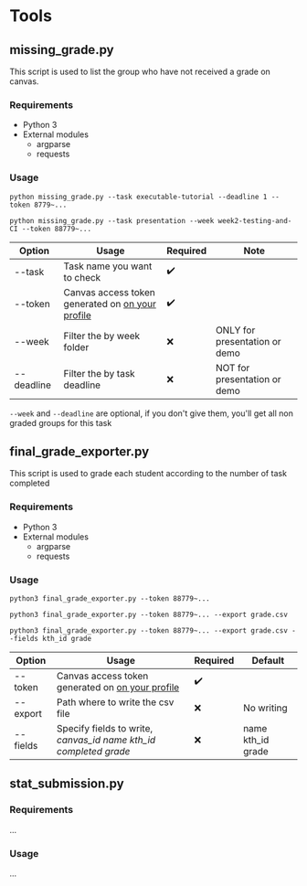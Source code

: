 # Tools

## missing_grade.py
This script is used to list the group who have not received a grade on canvas.

### Requirements 

- Python 3
- External modules
  - argparse
  - requests

### Usage

`python missing_grade.py --task executable-tutorial --deadline 1 --token 8779~...`

`python missing_grade.py --task presentation --week week2-testing-and-CI --token 88779~...`

| Option | Usage | Required | Note |
|---|---|---|---|
|--task| Task name you want to check  | :heavy_check_mark:||
|--token| Canvas access token generated on [on your profile](https://canvas.kth.se/profile/settings) | :heavy_check_mark:||
|--week| Filter the by week folder |:x:| ONLY for presentation or demo |
|--deadline| Filter the by task deadline |:x:| NOT for presentation or demo|


`--week` and `--deadline` are optional, if you don't give them, you'll get all non graded groups for this task

## final_grade_exporter.py
This script is used to grade each student according to the number of task completed

### Requirements 

- Python 3
- External modules
  - argparse
  - requests

### Usage

`python3 final_grade_exporter.py --token 88779~...`

`python3 final_grade_exporter.py --token 88779~... --export grade.csv`

`python3 final_grade_exporter.py --token 88779~... --export grade.csv --fields kth_id grade`

| Option | Usage | Required | Default|
|---|---|---|---|
|--token| Canvas access token generated on [on your profile](https://canvas.kth.se/profile/settings) | :heavy_check_mark:||
|--export| Path where to write the csv file  |:x:| No writing  |
|--fields| Specify fields to write, *canvas_id name kth_id completed grade*  |:x:| name kth_id grade|


## stat_submission.py

### Requirements 
...

### Usage
...